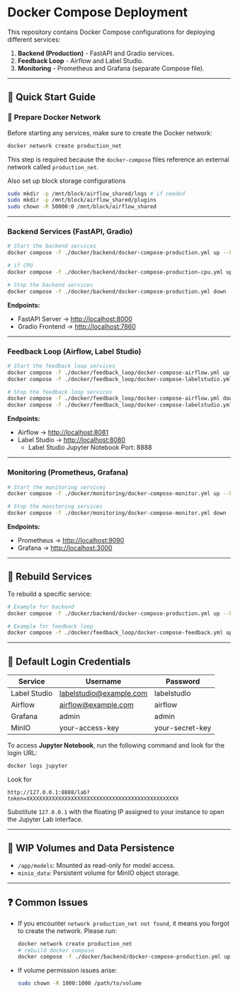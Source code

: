 # Docker Compose Deployment

This repository contains Docker Compose configurations for deploying different services:

1. **Backend (Production)** - FastAPI and Gradio services.
2. **Feedback Loop** - Airflow and Label Studio.
3. **Monitoring** - Prometheus and Grafana (separate Compose file).

---

## 🚀 **Quick Start Guide**

### 🔗 **Prepare Docker Network**

Before starting any services, make sure to create the Docker network:

```bash
docker network create production_net
```

This step is required because the `docker-compose` files reference an external network called `production_net`.

Also set up block storage configurations

```bash
sudo mkdir -p /mnt/block/airflow_shared/logs # if needed
sudo mkdir -p /mnt/block/airflow_shared/plugins
sudo chown -R 50000:0 /mnt/block/airflow_shared
```
---

### Backend Services (FastAPI, Gradio)

```bash
# Start the backend services
docker compose -f ./docker/backend/docker-compose-production.yml up --build -d

# if CPU
docker compose -f ./docker/backend/docker-compose-production-cpu.yml up --build -d

# Stop the backend services
docker compose -f ./docker/backend/docker-compose-production.yml down
```

**Endpoints:**

* FastAPI Server → [http://localhost:8000](http://localhost:8000)
* Gradio Frontend → [http://localhost:7860](http://localhost:7860)

---

### Feedback Loop (Airflow, Label Studio)

```bash
# Start the feedback loop services
docker compose -f ./docker/feedback_loop/docker-compose-airflow.yml up --build -d
docker compose -f ./docker/feedback_loop/docker-compose-labelstudio.yml up --build -d

# Stop the feedback loop services
docker compose -f ./docker/feedback_loop/docker-compose-airflow.yml down
docker compose -f ./docker/feedback_loop/docker-compose-labelstudio.yml down
```

**Endpoints:**

* Airflow → [http://localhost:8081](http://localhost:8081)
* Label Studio → [http://localhost:8080](http://localhost:8080)
  * Label Studio Jupyter Notebook Port: 8888

---

### Monitoring (Prometheus, Grafana)

```bash
# Start the monitoring services
docker compose -f ./docker/monitoring/docker-compose-monitor.yml up --build -d

# Stop the monitoring services
docker compose -f ./docker/monitoring/docker-compose-monitor.yml down
```

**Endpoints:**

* Prometheus → [http://localhost:9090](http://localhost:9090)
* Grafana → [http://localhost:3000](http://localhost:3000)

---

## 🔄 **Rebuild Services**

To rebuild a specific service:

```bash
# Example for backend
docker compose -f ./docker/backend/docker-compose-production.yml up --build -d fastapi_server

# Example for feedback loop
docker compose -f ./docker/feedback_loop/docker-compose-feedback.yml up --build -d airflow
```

---

## 🔑 **Default Login Credentials**

| Service      | Username                | Password        |
|--------------|-------------------------|-----------------|
| Label Studio | labelstudio@example.com | labelstudio     |
| Airflow      | airflow@example.com     | airflow         |
| Grafana      | admin                   | admin           |
| MinIO        | your-access-key         | your-secret-key |

To access **Jupyter Notebook**, run the following command and look for the login URL:

```bash
docker logs jupyter
```
Look for
```
http://127.0.0.1:8888/lab?token=XXXXXXXXXXXXXXXXXXXXXXXXXXXXXXXXXXXXXXXXXXXXXXXX
```
Substitute `127.0.0.1` with the floating IP assigned to your instance to open the Jupyter Lab interface.

---

## 📂 **WIP Volumes and Data Persistence**

* `/app/models`: Mounted as read-only for model access.
* `minio_data`: Persistent volume for MinIO object storage.

---

## ❓ **Common Issues**

* If you encounter `network production_net not found`, it means you forgot to create the network. Please run:

  ```bash
  docker network create production_net
  # rebuild docker compose
  docker compose -f ./docker/backend/docker-compose-production.yml up --build -d
  ```

* If volume permission issues arise:

  ```bash
  sudo chown -R 1000:1000 /path/to/volume
  ```
